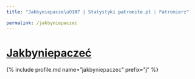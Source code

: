 ```yaml
---
title: "Jakbyniepacze\u0107 | Statystyki patronite.pl | Patromierz"

permalink: /jakbyniepaczec
---
```


# [Jakbyniepaczeć](https://patronite.pl/jakbyniepaczec)

{% include profile.md name="jakbyniepaczec" prefix="j" %}
